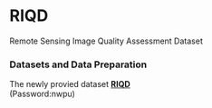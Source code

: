 # RIQD
Remote Sensing Image Quality Assessment Dataset

### Datasets and Data Preparation
The newly provied dataset [**RIQD**](https://pan.baidu.com/s/1aviLwUCn-NRLouF0LNVluA?pwd=nwpu )        
(Password:nwpu)
